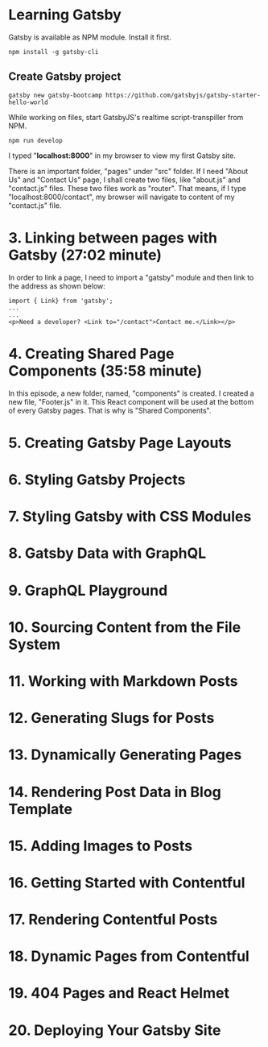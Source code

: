# Learning Gatsby

Gatsby is available as NPM module. Install it first.

```
npm install -g gatsby-cli
```

## Create Gatsby project

```
gatsby new gatsby-bootcamp https://github.com/gatsbyjs/gatsby-starter-hello-world
```

While working on files, start GatsbyJS's realtime script-transpiller from NPM.

```
npm run develop
```

I typed "**localhost:8000**" in my browser to view my first Gatsby site.

There is an important folder, "pages" under "src" folder. If I need "About Us" and "Contact Us" page, I shall create two files, like "about.js" and "contact.js" files. These two files work as "router". That means, if I type "localhost:8000/contact", my browser will navigate to content of my "contact.js" file.

# 3. Linking between pages with Gatsby (27:02 minute)

In order to link a page, I need to import a "gatsby" module and then link to the address as shown below:

```
import { Link} from 'gatsby';
...
...
<p>Need a developer? <Link to="/contact">Contact me.</Link></p>
```

# 4. Creating Shared Page Components (35:58 minute)

In this episode, a new folder, named, "components" is created. I created a new file, "Footer.js" in it. This React component will be used at the bottom of every Gatsby pages. That is why is "Shared Components".

# 5. Creating Gatsby Page Layouts

# 6. Styling Gatsby Projects

# 7. Styling Gatsby with CSS Modules

# 8. Gatsby Data with GraphQL

# 9. GraphQL Playground

# 10. Sourcing Content from the File System

# 11. Working with Markdown Posts

# 12. Generating Slugs for Posts

# 13. Dynamically Generating Pages

# 14. Rendering Post Data in Blog Template

# 15. Adding Images to Posts

# 16. Getting Started with Contentful

# 17. Rendering Contentful Posts

# 18. Dynamic Pages from Contentful

# 19. 404 Pages and React Helmet

# 20. Deploying Your Gatsby Site
